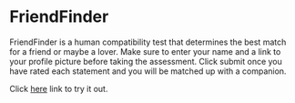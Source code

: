 # FriendFinder
FriendFinder is a human compatibility test that determines the best match for a friend or maybe a lover. Make sure to enter your name and a link to your profile picture before taking the assessment. Click submit once you have rated each statement and you will be matched up with a companion.

Click [here](https://quick-friend-finder.herokuapp.com/) link to try it out.